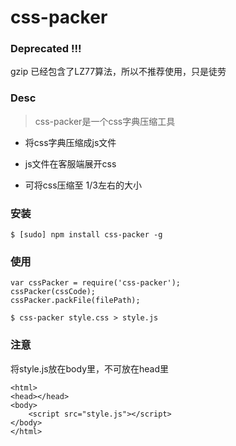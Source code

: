 css-packer
=====
### Deprecated !!!
gzip  已经包含了LZ77算法，所以不推荐使用，只是徒劳

### Desc
> css-packer是一个css字典压缩工具

- 将css字典压缩成js文件

- js文件在客服端展开css

- 可将css压缩至 1/3左右的大小


### 安装
```
$ [sudo] npm install css-packer -g
```

### 使用
```
var cssPacker = require('css-packer');
cssPacker(cssCode);
cssPacker.packFile(filePath);
```
```
$ css-packer style.css > style.js
```

### 注意
将style.js放在body里，不可放在head里
```
<html>
<head></head>
<body>
    <script src="style.js"></script>
</body>
</html>
```
